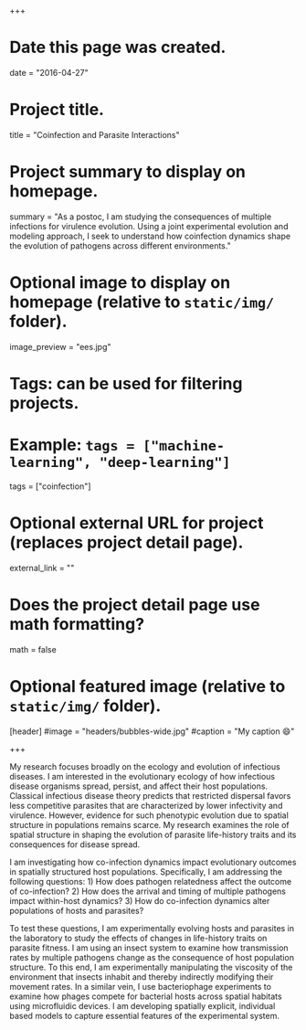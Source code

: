 +++
# Date this page was created.
date = "2016-04-27"

# Project title.
title = "Coinfection and Parasite Interactions"

# Project summary to display on homepage.
summary = "As a postoc, I am studying the consequences of multiple infections for virulence evolution. Using a joint experimental evolution and modeling approach, I seek to understand how coinfection dynamics shape the evolution of pathogens across different environments."

# Optional image to display on homepage (relative to `static/img/` folder).
image_preview = "ees.jpg"

# Tags: can be used for filtering projects.
# Example: `tags = ["machine-learning", "deep-learning"]`
tags = ["coinfection"]

# Optional external URL for project (replaces project detail page).
external_link = ""

# Does the project detail page use math formatting?
math = false

# Optional featured image (relative to `static/img/` folder).
[header]
#image = "headers/bubbles-wide.jpg"
#caption = "My caption :smile:"

+++

My research focuses broadly on the ecology and evolution of infectious diseases. I am interested in the evolutionary ecology of how infectious disease organisms spread, persist, and affect their host populations. Classical infectious disease theory predicts that restricted dispersal favors less competitive parasites that are characterized by lower infectivity and virulence. However, evidence for such phenotypic evolution due to spatial structure in populations remains scarce. My research examines the role of spatial structure in shaping the evolution of parasite life-history traits and its consequences for disease spread.

I am investigating how co-infection dynamics impact evolutionary outcomes in spatially structured host populations. Specifically, I am addressing the following questions: 1) How does pathogen relatedness affect the outcome of co-infection? 2) How does the arrival and timing of multiple pathogens impact within-host dynamics? 3) How do co-infection dynamics alter populations of hosts and parasites? 

To test these questions, I am experimentally evolving hosts and parasites in the laboratory to study the effects of changes in life-history traits on parasite fitness. I am using an insect system to examine how transmission rates by multiple pathogens change as the consequence of host population structure. To this end, I am experimentally manipulating the viscosity of the environment that insects inhabit and thereby indirectly modifying their movement rates. In a similar vein, I use bacteriophage experiments to examine how phages compete for bacterial hosts across spatial habitats using microfluidic devices. I am developing spatially explicit, individual based models to capture essential features of the experimental system. 
